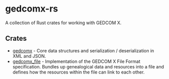 # gedcomx-rs
A collection of Rust crates for working with GEDCOM X.

## Crates
* [gedcomx](./gedcomx) - Core data structures and serialization / deserialization in XML and JSON.
* [gedcomx_file](./gedcomx_file) - Implementation of the GEDCOM X File Format specification. Bundles up genealogical data and resources into a file and defines how the resources within the file can link to each other.
